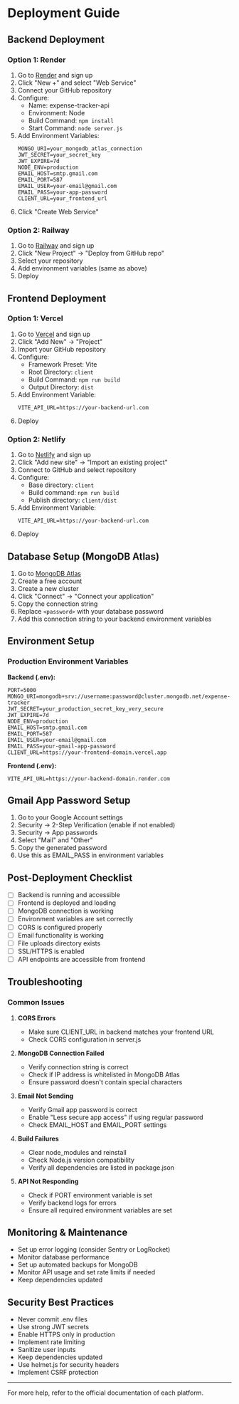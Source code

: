 # Deployment Guide

## Backend Deployment

### Option 1: Render

1. Go to [Render](https://render.com) and sign up
2. Click "New +" and select "Web Service"
3. Connect your GitHub repository
4. Configure:
   - Name: expense-tracker-api
   - Environment: Node
   - Build Command: `npm install`
   - Start Command: `node server.js`
5. Add Environment Variables:
   ```
   MONGO_URI=your_mongodb_atlas_connection
   JWT_SECRET=your_secret_key
   JWT_EXPIRE=7d
   NODE_ENV=production
   EMAIL_HOST=smtp.gmail.com
   EMAIL_PORT=587
   EMAIL_USER=your-email@gmail.com
   EMAIL_PASS=your-app-password
   CLIENT_URL=your_frontend_url
   ```
6. Click "Create Web Service"

### Option 2: Railway

1. Go to [Railway](https://railway.app) and sign up
2. Click "New Project" → "Deploy from GitHub repo"
3. Select your repository
4. Add environment variables (same as above)
5. Deploy

## Frontend Deployment

### Option 1: Vercel

1. Go to [Vercel](https://vercel.com) and sign up
2. Click "Add New" → "Project"
3. Import your GitHub repository
4. Configure:
   - Framework Preset: Vite
   - Root Directory: `client`
   - Build Command: `npm run build`
   - Output Directory: `dist`
5. Add Environment Variable:
   ```
   VITE_API_URL=https://your-backend-url.com
   ```
6. Deploy

### Option 2: Netlify

1. Go to [Netlify](https://netlify.com) and sign up
2. Click "Add new site" → "Import an existing project"
3. Connect to GitHub and select repository
4. Configure:
   - Base directory: `client`
   - Build command: `npm run build`
   - Publish directory: `client/dist`
5. Add Environment Variable:
   ```
   VITE_API_URL=https://your-backend-url.com
   ```
6. Deploy

## Database Setup (MongoDB Atlas)

1. Go to [MongoDB Atlas](https://www.mongodb.com/cloud/atlas)
2. Create a free account
3. Create a new cluster
4. Click "Connect" → "Connect your application"
5. Copy the connection string
6. Replace `<password>` with your database password
7. Add this connection string to your backend environment variables

## Environment Setup

### Production Environment Variables

**Backend (.env):**
```env
PORT=5000
MONGO_URI=mongodb+srv://username:password@cluster.mongodb.net/expense-tracker
JWT_SECRET=your_production_secret_key_very_secure
JWT_EXPIRE=7d
NODE_ENV=production
EMAIL_HOST=smtp.gmail.com
EMAIL_PORT=587
EMAIL_USER=your-email@gmail.com
EMAIL_PASS=your-gmail-app-password
CLIENT_URL=https://your-frontend-domain.vercel.app
```

**Frontend (.env):**
```env
VITE_API_URL=https://your-backend-domain.render.com
```

## Gmail App Password Setup

1. Go to your Google Account settings
2. Security → 2-Step Verification (enable if not enabled)
3. Security → App passwords
4. Select "Mail" and "Other"
5. Copy the generated password
6. Use this as EMAIL_PASS in environment variables

## Post-Deployment Checklist

- [ ] Backend is running and accessible
- [ ] Frontend is deployed and loading
- [ ] MongoDB connection is working
- [ ] Environment variables are set correctly
- [ ] CORS is configured properly
- [ ] Email functionality is working
- [ ] File uploads directory exists
- [ ] SSL/HTTPS is enabled
- [ ] API endpoints are accessible from frontend

## Troubleshooting

### Common Issues

1. **CORS Errors**
   - Make sure CLIENT_URL in backend matches your frontend URL
   - Check CORS configuration in server.js

2. **MongoDB Connection Failed**
   - Verify connection string is correct
   - Check if IP address is whitelisted in MongoDB Atlas
   - Ensure password doesn't contain special characters

3. **Email Not Sending**
   - Verify Gmail app password is correct
   - Enable "Less secure app access" if using regular password
   - Check EMAIL_HOST and EMAIL_PORT settings

4. **Build Failures**
   - Clear node_modules and reinstall
   - Check Node.js version compatibility
   - Verify all dependencies are listed in package.json

5. **API Not Responding**
   - Check if PORT environment variable is set
   - Verify backend logs for errors
   - Ensure all required environment variables are set

## Monitoring & Maintenance

- Set up error logging (consider Sentry or LogRocket)
- Monitor database performance
- Set up automated backups for MongoDB
- Monitor API usage and set rate limits if needed
- Keep dependencies updated

## Security Best Practices

- Never commit .env files
- Use strong JWT secrets
- Enable HTTPS only in production
- Implement rate limiting
- Sanitize user inputs
- Keep dependencies updated
- Use helmet.js for security headers
- Implement CSRF protection

---

For more help, refer to the official documentation of each platform.
